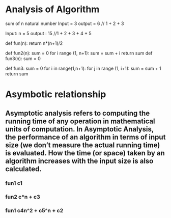 <h1>Analysis of Algorithm</h1>

sum of n natural number 
Input = 3 
output = 6 // 1 + 2 + 3

Input: n = 5
output : 15 //1 + 2 + 3 + 4 + 5

def fun(n):
return n*(n+1)/2

def fun2(n):
    sum = 0
    for i range (1, n+1):
         sum = sum + i
    return sum
def fun3(n):
sum = 0

def fun3:
sum = 0
for i in range(1,n+1):
    for j in range (1, i+1):
        sum = sum + 1
    return sum
    
 <h1> Asymbotic relationship </h1>
 <h2>Asymptotic analysis refers to computing the running time of any operation in mathematical units of computation. In Asymptotic Analysis, the performance of an algorithm in terms of input size (we don’t measure the actual running time) is evaluated. How the time (or space) taken by an algorithm increases with the input size is also calculated.</h2>
 
 <h3> fun1 c1</h3>
  <h3> fun2 c*n + c3</h3>
   <h3> fun1 c4n^2 + c5^n + c2</h3>
  
    
